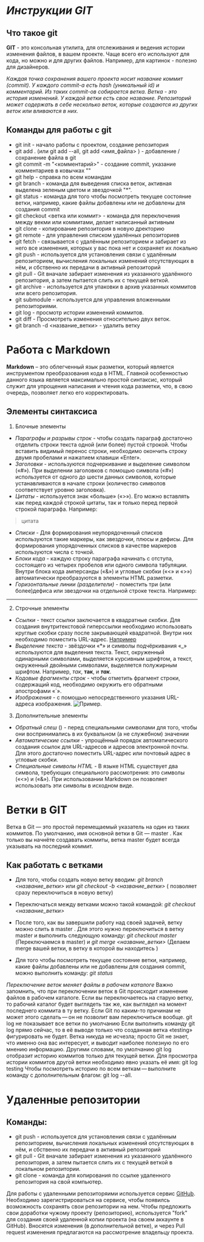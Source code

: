# *__Инструкции GIT__*

## **Что такое git**

**GIT** - это консольная утилита, для отслеживания и ведения истории изменения файлов, в вашем проекте. Чаще всего его используют для кода, но можно и для других файлов. Например, для картинок - полезно для дизайнеров.

*Каждая точка сохранения вашего проекта носит название коммит (commit). У каждого commit-a есть hash (уникальный id) и комментарий. Из таких commit-ов собирается ветка. Ветка - это история изменений. У каждой ветки есть свое название. Репозиторий может содержать в себе несколько веток, которые создаются из других веток или вливаются в них.*

## Команды для работы с git

- git init - начало работы с проектом, создание репозитория
- git add . (или git add --all, git add <имя_файла> ) - добавление / сохранение файла в git
- git commit -m "<комментарий>" - создание commit, указание комментариев в ковычках ""
- git help -  справка по всем командам
- git branch - команда для выведения списка веток, активная выделена зеленым цветом и звездочкой "*".
- git status - команда для того чтобы посмотреть текущее состояние ветки, например, какие файлы добавлены или не добавлены для создания commit
- git checkout <ветка или коммит> - команда для переключения между векми или коммитами, делает написанный активным
- git clone - копирование репозитория в новую дректорию
- git remote - для управления списком удалённых репозиториев
- git fetch - связывается с удалённым репозиторием и забирает из него все изменения, которых у вас пока нет и сохраняет их локально
- git push - используется для установления связи с удалённым репозиторием, вычисления локальных изменений отсутствующих в нём, и сбственно их передачи в активный репозиторий
- git pull - Git вначале забирает изменения из указанного удалённого репозитория, а затем пытается слить их с текущей веткой.
- git archive - используется для упаковки в архив указанных коммитов или всего репозитория.
- git submodule - используется для управления вложенными репозиториями.
- git log - просмотр истории изменений коммитов.
- git diff - Просмотреть изменения относительно двух веток.
- git branch -d <название_ветки> - удалить ветку

# **Работа с Markdown**

**Markdown** – это облегченный язык разметки, который является инструментом преобразования кода в HTML. Главной особенностью данного языка является максимально простой синтаксис, который служит для упрощения написания и чтения кода разметки, что, в свою очередь, позволяет легко его корректировать. 

## Элементы синтаксиса
1. Блочные элементы
- *Параграфы и разрывы строк* - чтобы создать параграф достаточно отделить строки текста одной (или более) пустой строкой. Чтобы вставить видимый перенос строки, необходимо окончить строку двумя пробелами и нажатием клавиши «Enter».
- *Заголовки* - используются подчеркивание и выделение символом («#»). При выделении заголовков с помощью символа («#») используется от одного до шести данных символов, которые устанавливаются в начале строки (количество символов соответствует уровню заголовка). 
- *Цитаты* - используется знак «больше» («>»). Его можно вставлять как перед каждой строкой цитаты, так и только перед первой строкой параграфа. Например:
>цитата
- *Списки* - Для формирования неупорядоченный списков используются такие маркеры, как звездочки, плюсы и дефисы. Для формирования упорядоченных списков в качестве маркеров используются числа с точкой.
- *Блоки кода* - каждую строку параграфа начинать с отступа, состоящего из четырех пробелов или одного символа табуляции. Внутри блока кода амперсанды («&») и угловые скобки («<» и «>») автоматически преобразуются в элементы HTML разметки.
- *Горизонтальные линии (разделители)* - поместить три (или более)дефиса или звездочки на отдельной строке текста. Например:
---

2. Строчные элементы
- *Ссылки* - текст ссылки заключается в квадратные скобки. Для создания внутритекстовой гиперссылки необходимо использовать круглые скобки сразу после закрывающей квадратной. Внутри них необходимо поместить URL-адрес. [Например](https://gb.ru/education)  
- *Выделение текста* - звёздочки «*» и символы подчёркивания «_» используются для выделения текста. Текст, окруженный одинарными символами, выделяется курсивным шрифтом, а текст, окруженный двойными символами, выделяется полужирным шрифтом. Например, *так*, **так**, и *__так__*.
- *Кодовые фрагменты строк* - чтобы отметить фрагмент строки, содержащий код, необходимо окружить его обратными апострофами «`».
- *Изображения* - с помощью непосредственного указания URL-адреса изображения. ![Пример](/путь/к/изображению.jpg).
3. Дополнительные элементы
- *Обратный слеш* (\) - перед специальными символами для того, чтобы они воспринимались в их буквальном (а не служебном) значении
- *Автоматические ссылки* - упрощённый порядок автоматического создания ссылок для URL-адресов и адресов электронной почты. Для этого достаточно поместить URL-адрес или почтовый адрес в угловые скобки.
- *Специальные символы HTML* - В языке HTML существует два символа, требующих специального рассмотрения: это символы («<») и («&»). При использовании Markdown он позволяет использовать эти символы в исходном виде.

# **Ветки в GIT**

Ветка в Git — это простой перемещаемый указатель на один из таких коммитов. По умолчанию, имя основной ветки в Git — master . Как только вы начнёте создавать коммиты, ветка master будет всегда указывать на последний коммит.

## Как работать с ветками

- Для того, чтобы создать новую ветку вводим: *git branch <название_ветки>* или *git checkout -b <название_ветки>* ( позволяет сразу переключиться в новую ветку)

- Переключаться между ветками можно такой командой: *git checkout <название_ветки>*

- После того, как вы завершили работу над своей задачей, ветку можно слить в master . Для этого нужно переключиться в ветку master и выполнить следующую команду: *git checkout master* (Переключаемся в master) и *git merge <название_ветки>* (Делаем merge вашей ветки, в ветку в которой вы находитесь
)
- Для того чтобы посмотреть текущее состояние ветки, например, какие файлы добавлены или не добавлены для создания commit, можно выполнить команду: *git status*

*Переключение веток меняет файлы в рабочем каталоге*
Важно запомнить, что при переключении веток в Git происходит изменение файлов в рабочем каталоге. Если вы переключаетесь на старую ветку, то рабочий каталог будет выглядеть так же, как выглядел на момент последнего коммита в ту ветку. Если Git по каким-то причинам не может этого сделать — он не позволит вам переключиться вообще.
git log не показывает все ветки по умолчанию
Если выполнить команду git log прямо сейчас, то в её выводе только что созданная ветка «testing» фигурировать не будет. Ветка никуда не исчезла; просто Git не знает, что именно она вас интересует, и выводит наиболее полезную по его мнению информацию. Другими словами, по умолчанию git log отобразит историю коммитов только для текущей ветки. Для просмотра истории коммитов другой ветки необходимо явно указать её имя: git log testing Чтобы посмотреть историю по всем веткам — выполните команду с дополнительным флагом: git log --all.

# Удаленные репозитории
## Команды:
- git push - используется для установления связи с удалённым репозиторием, вычисления локальных изменений отсутствующих в нём, и сбственно их передачи в активный репозиторий
- git pull - Git вначале забирает изменения из указанного удалённого репозитория, а затем пытается слить их с текущей веткой в локальном репозитории.
- git clone - команда для копирования по ссылке удаленного репозитория на свой компьютер.

Для работы с удаленными репозиторяими используется сервис [GitHub](https://github.com/). Необходимо зарегистрироваться на сервисе, чтобы появилсь возможность сохранять свои репозитории на нем.
Чтобы предложить свои доработки чужому проекту (репозиторию), используется "fork" для создания своей удаленной копии проекта (на своем аккаунте в GitHub). Вносятся изменения (в дополнительной ветке), и через Pull request изменения предлагаются на рассмотрение владельцу проекта. 